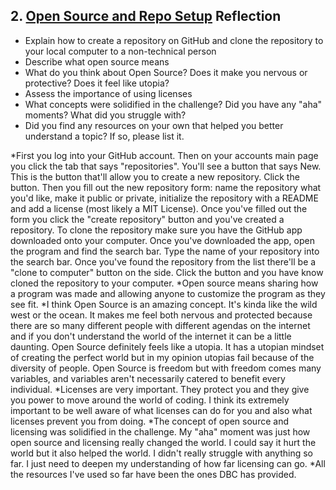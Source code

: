 ## 2. [Open Source and Repo Setup](2_set_up_repo/readme.md) Reflection

* Explain how to create a repository on GitHub and clone the repository to your local computer to a non-technical person
* Describe what open source means
* What do you think about Open Source? Does it make you nervous or protective? Does it feel like utopia?
* Assess the importance of using licenses
* What concepts were solidified in the challenge? Did you have any "aha" moments? What did you struggle with?
* Did you find any resources on your own that helped you better understand a topic? If so, please list it.

*First you log into your GitHub account. Then on your accounts main page you click the tab that says "repositories". You'll see a button that says New. This is the button that'll allow you to create a new repository. Click the button. Then you fill out the new repository form: name the repository what you'd like, make it public or private, initialize the repository with a README and add a license (most likely a MIT License). Once you've filled out the form you click the "create repository" button and you've created a repository. To clone the repository make sure you have the GitHub app downloaded onto your computer. Once you've downloaded the app, open the program and find the search bar. Type the name of your repository into the search bar. Once you've found the repository from the list there'll be a "clone to computer" button on the side. Click the button and you have know cloned the repository to your computer.
*Open source means sharing how a program was made and allowing anyone to customize the program as they see fit.
*I think Open Source is an amazing concept. It's kinda like the wild west or the ocean. It makes me feel both nervous and protected because there are so many different people with different agendas on the internet and if you don't understand the world of the internet it can be a little daunting. Open Source definitely feels like a utopia. It has a utopian mindset of creating the perfect world but in my opinion utopias fail because of the diversity of people. Open Source is freedom but with freedom comes many variables, and variables aren't necessarily catered to benefit every individual.
*Licenses are very important. They protect you and they give you power to move around the world of coding. I think its extremely important to be well aware of what licenses can do for you and also what licenses prevent you from doing. 
*The concept of open source and licensing was solidified in the challenge. My "aha" moment was just how open source and licensing really changed the world. I could say it hurt the world but it also helped the world. I didn't really struggle with anything so far. I just need to deepen my understanding of how far licensing can go.
*All the resources I've used so far have been the ones DBC has provided.
